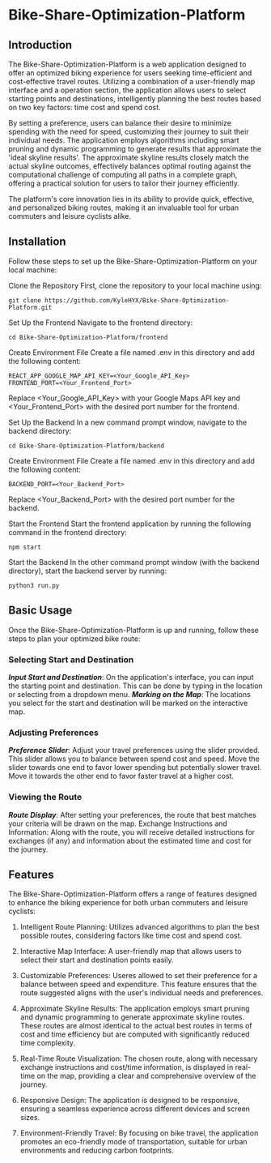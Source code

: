 # Bike-Share-Optimization-Platform
## Introduction
The Bike-Share-Optimization-Platform is a web application designed to offer an optimized biking experience for users seeking time-efficient and cost-effective travel routes. Utilizing a combination of a user-friendly map interface and a operation section, the application allows users to select starting points and destinations, intelligently planning the best routes based on two key factors: time cost and spend cost.

By setting a preference, users can balance their desire to minimize spending with the need for speed, customizing their journey to suit their individual needs. The application employs algorithms including smart pruning and dynamic programming to generate results that approximate the 'ideal skyline results'. The approximate skyline results closely match the actual skyline outcomes, effectively balances optimal routing against the computational challenge of computing all paths in a complete graph, offering a practical solution for users to tailor their journey efficiently.

The platform's core innovation lies in its ability to provide quick, effective, and personalized biking routes, making it an invaluable tool for urban commuters and leisure cyclists alike.

## Installation
Follow these steps to set up the Bike-Share-Optimization-Platform on your local machine:

Clone the Repository
First, clone the repository to your local machine using:

```
git clone https://github.com/KyleHYX/Bike-Share-Optimization-Platform.git
```

Set Up the Frontend
Navigate to the frontend directory:
```
cd Bike-Share-Optimization-Platform/frontend
```

Create Environment File
Create a file named .env in this directory and add the following content:
```
REACT_APP_GOOGLE_MAP_API_KEY=<Your_Google_API_Key>
FRONTEND_PORT=<Your_Frontend_Port>
```
Replace <Your_Google_API_Key> with your Google Maps API key and <Your_Frontend_Port> with the desired port number for the frontend.

Set Up the Backend
In a new command prompt window, navigate to the backend directory:

```
cd Bike-Share-Optimization-Platform/backend
```

Create Environment File
Create a file named .env in this directory and add the following content:
```
BACKEND_PORT=<Your_Backend_Port>
```
Replace <Your_Backend_Port> with the desired port number for the backend.

Start the Frontend
Start the frontend application by running the following command in the frontend directory:
```
npm start
```

Start the Backend
In the other command prompt window (with the backend directory), start the backend server by running:
```
python3 run.py
```
## Basic Usage
Once the Bike-Share-Optimization-Platform is up and running, follow these steps to plan your optimized bike route:

### Selecting Start and Destination
***Input Start and Destination***: On the application's interface, you can input the starting point and destination. This can be done by typing in the location or selecting from a dropdown menu.
***Marking on the Map***: The locations you select for the start and destination will be marked on the interactive map.
### Adjusting Preferences
***Preference Slider***: Adjust your travel preferences using the slider provided. This slider allows you to balance between spend cost and speed.
Move the slider towards one end to favor lower spending but potentially slower travel.
Move it towards the other end to favor faster travel at a higher cost.
### Viewing the Route
***Route Display***: After setting your preferences, the route that best matches your criteria will be drawn on the map.
Exchange Instructions and Information: Along with the route, you will receive detailed instructions for exchanges (if any) and information about the estimated time and cost for the journey.

## Features
The Bike-Share-Optimization-Platform offers a range of features designed to enhance the biking experience for both urban commuters and leisure cyclists:

1. Intelligent Route Planning: Utilizes advanced algorithms to plan the best possible routes, considering factors like time cost and spend cost.

2. Interactive Map Interface: A user-friendly map that allows users to select their start and destination points easily.

3. Customizable Preferences: Useres allowed to set their preference for a balance between speed and expenditure. This feature ensures that the route suggested aligns with the user's individual needs and preferences.

4. Approximate Skyline Results: The application employs smart pruning and dynamic programming to generate approximate skyline routes. These routes are almost identical to the actual best routes in terms of cost and time efficiency but are computed with significantly reduced time complexity.

5. Real-Time Route Visualization: The chosen route, along with necessary exchange instructions and cost/time information, is displayed in real-time on the map, providing a clear and comprehensive overview of the journey.

6. Responsive Design: The application is designed to be responsive, ensuring a seamless experience across different devices and screen sizes.

7. Environment-Friendly Travel: By focusing on bike travel, the application promotes an eco-friendly mode of transportation, suitable for urban environments and reducing carbon footprints.
